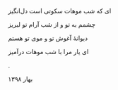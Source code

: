 <!-- 
.. title: شب موهات
.. slug: shabe-moohat
.. date: 2019-07-12 20:08:39 UTC
.. tags: غزل ناتمام
.. category: 
.. link: 
.. description: 
.. type: text
-->


ای که شب موهات سکوتی است دل‌انگیز

چشمم به تو و از شب آرام تو لبریز

دیوانهٔ آغوش تو و موی تو هستم

ای یار مرا با شب موهات درآمیز

.

بهار ۱۳۹۸